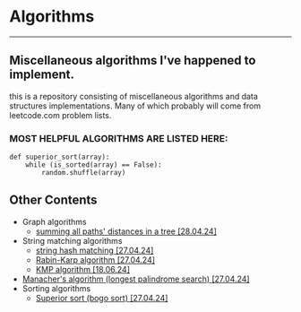 # Algorithms
---
Miscellaneous algorithms I've happened to implement.
---
this is a repository consisting of 
miscellaneous algorithms and data structures implementations.
Many of which probably will come from leetcode.com problem lists.


### MOST HELPFUL ALGORITHMS ARE LISTED HERE:
```python3
def superior_sort(array):
    while (is_sorted(array) == False):
        random.shuffle(array)
```


## Other Contents
- Graph algorithms
    - [summing all paths' distances in a tree [28.04.24]](./summing_all_paths_distances_in_a_tree.py)
- String matching algorithms
    - [string hash matching [27.04.24]](./string_matching/string_hashing.py)
    - [Rabin-Karp algorithm [27.04.24]](./string_matching/rabin_karp.py)
    - [KMP algorithm [18.06.24]](./string_matching/kmp.cpp)
- [Manacher's algorithm (longest palindrome search) [27.04.24]](./manacher.py)
- Sorting algorithms
    - [Superior sort (bogo sort) [27.04.24]](#most-helpful-algorithms-are-listed-here)
